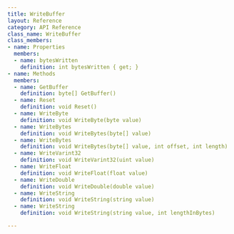 ```yaml
---
title: WriteBuffer
layout: Reference
category: API Reference
class_name: WriteBuffer
class_members:
- name: Properties
  members:
  - name: bytesWritten
    definition: int bytesWritten { get; }
- name: Methods
  members:
  - name: GetBuffer
    definition: byte[] GetBuffer()
  - name: Reset
    definition: void Reset()
  - name: WriteByte
    definition: void WriteByte(byte value)
  - name: WriteBytes
    definition: void WriteBytes(byte[] value)
  - name: WriteBytes
    definition: void WriteBytes(byte[] value, int offset, int length)
  - name: WriteVarint32
    definition: void WriteVarint32(uint value)
  - name: WriteFloat
    definition: void WriteFloat(float value)
  - name: WriteDouble
    definition: void WriteDouble(double value)
  - name: WriteString
    definition: void WriteString(string value)
  - name: WriteString
    definition: void WriteString(string value, int lengthInBytes)

---
```

